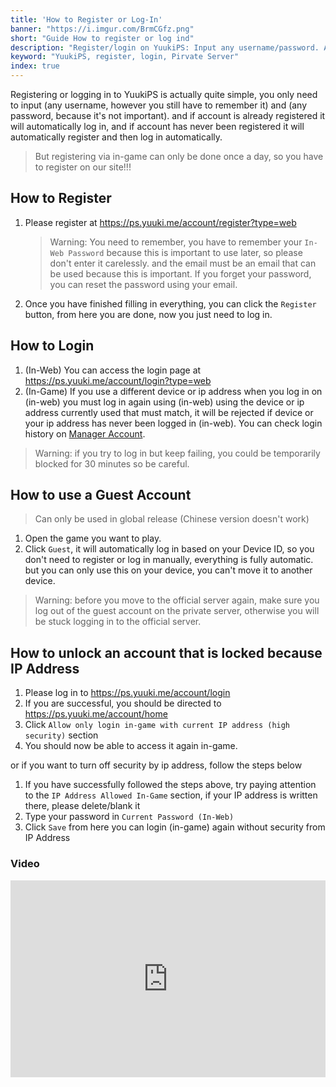 ```yaml
---
title: 'How to Register or Log-In'
banner: "https://i.imgur.com/BrmCGfz.png"
short: "Guide How to register or log ind"
description: "Register/login on YuukiPS: Input any username/password. Auto-log if exists, auto-register and log in if new."
keyword: "YuukiPS, register, login, Pirvate Server"
index: true
---
```


Registering or logging in to YuukiPS is actually quite simple, you only need to input (any username, however you still have to remember it) and (any password, because it's not important). and if account is already registered it will automatically log in, and if account has never been registered it will automatically register and then log in automatically. 

> But registering via in-game can only be done once a day, so you have to register on our site!!!

## How to Register

1. Please register at https://ps.yuuki.me/account/register?type=web

   > Warning: You need to remember, you have to remember your `In-Web Password` because this is important to use later, so please don't enter it carelessly. and the email must be an email that can be used because this is important. If you forget your password, you can reset the password using your email.

2. Once you have finished filling in everything, you can click the `Register` button, from here you are done, now you just need to log in.

## How to Login

1. (In-Web) You can access the login page at https://ps.yuuki.me/account/login?type=web
1. (In-Game) If you use a different device or ip address when you log in on (in-web) you must log in again using (in-web) using the device or ip address currently used that must match, it will be rejected if device or your ip address has never been logged in (in-web). You can check login history on [Manager Account](https://ps.yuuki.me/account/home).

 > Warning: if you try to log in but keep failing, you could be temporarily blocked for 30 minutes so be careful.

## How to use a Guest Account 

 > Can only be used in global release (Chinese version doesn't work)

1. Open the game you want to play.
2. Click `Guest`, it will automatically log in based on your Device ID, so you don't need to register or log in manually, everything is fully automatic. but you can only use this on your device, you can't move it to another device.

 > Warning: before you move to the official server again, make sure you log out of the guest account on the private server, otherwise you will be stuck logging in to the official server. 

 ## How to unlock an account that is locked because IP Address

 1. Please log in to https://ps.yuuki.me/account/login
 2. If you are successful, you should be directed to https://ps.yuuki.me/account/home
 3. Click `Allow only login in-game with current IP address (high security)` section
 4. You should now be able to access it again in-game.

 or if you want to turn off security by ip address, follow the steps below

 1. If you have successfully followed the steps above, try paying attention to the `IP Address Allowed In-Game` section, if your IP address is written there, please delete/blank it
 2. Type your password in `Current Password (In-Web)`
 3. Click `Save` from here you can login (in-game) again without security from IP Address

### Video

<iframe width="100%" height="315" src="https://www.youtube.com/embed/k9ZfyTSqjPI?si=senlsTnou1dlm7kY" title="YouTube video player" frameborder="0" allow="accelerometer; autoplay; clipboard-write; encrypted-media; gyroscope; picture-in-picture; web-share" allowfullscreen></iframe>